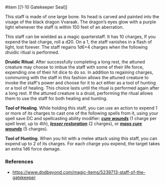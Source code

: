  #item [[1-10  Gatekeeper Seal]]

This staff is made of one large bone. Its head is carved and painted into the visage of the black dragon Vvaraak. The dragon’s eyes glow with a purple light whenever the staff is within 150 feet of an aberration.

This staff can be wielded as a magic quarterstaff. It has 10 charges, If you expend the last charge, roll a d20. On a 1, the staff vanishes in a flash of light, lost forever. The staff regains 1d6+4 charges when the following druidic ritual is performed.

**Druidic Ritual**. After successfully completing a long rest, the attuned creature may choose to imbue the staff with some of their life force, expending one of their hit dice to do so. In addition to regaining charges, communing with the staff in this fashion allows the attuned creature to invoke the staff's power and choose for it to act either as a tool of hunting or a tool of healing. This choice lasts until the ritual is performed again after a long rest. If the attuned creature is a druid, performing the ritual allows them to use the staff for both healing and hunting.

**Tool of Healing**. While holding this staff, you can use an action to expend 1 or more of its charges to cast one of the following spells from it, using your spell save DC and spellcasting ability modifier: ***[cure wounds](https://www.dndbeyond.com/spells/cure-wounds)*** (1 charge per spell level, up to 4th), ***[lesser restoration](https://www.dndbeyond.com/spells/lesser-restoration)*** (2 charges), or ***[mass cure wounds](https://www.dndbeyond.com/spells/mass-cure-wounds)*** (5 charges).

**Tool of Hunting**. When you hit with a melee attack using this staff, you can expend up to 2 of its charges. For each charge you expend, the target takes an extra 1d6 force damage.

### References

* https://www.dndbeyond.com/magic-items/5239713-staff-of-the-gatekeeper
